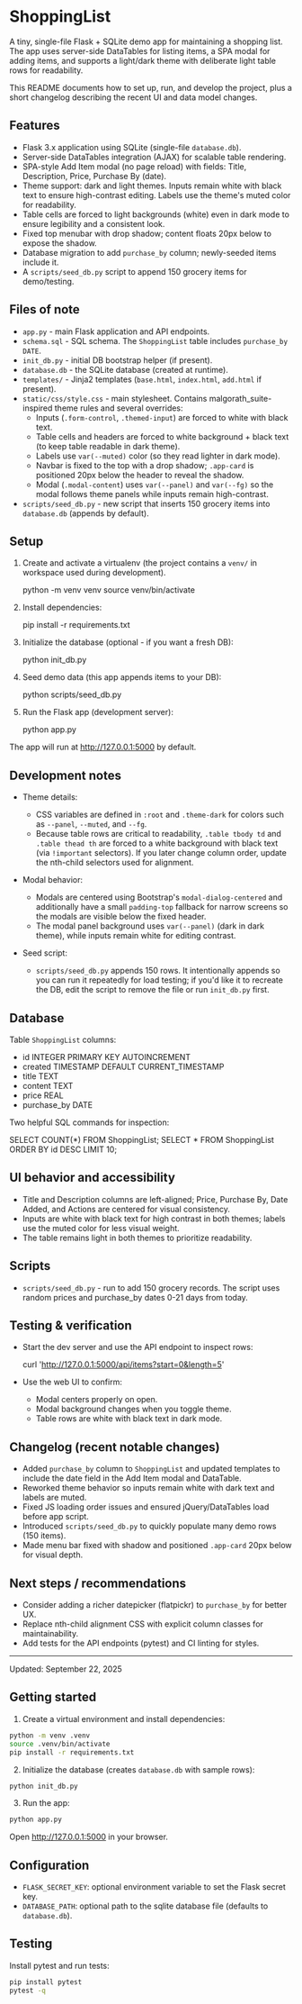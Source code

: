 # ShoppingList

A tiny, single-file Flask + SQLite demo app for maintaining a shopping list. The app uses server-side DataTables for listing items, a SPA modal for adding items, and supports a light/dark theme with deliberate light table rows for readability.

This README documents how to set up, run, and develop the project, plus a short changelog describing the recent UI and data model changes.

## Features

- Flask 3.x application using SQLite (single-file `database.db`).
- Server-side DataTables integration (AJAX) for scalable table rendering.
- SPA-style Add Item modal (no page reload) with fields: Title, Description, Price, Purchase By (date).
- Theme support: dark and light themes. Inputs remain white with black text to ensure high-contrast editing. Labels use the theme's muted color for readability.
- Table cells are forced to light backgrounds (white) even in dark mode to ensure legibility and a consistent look.
- Fixed top menubar with drop shadow; content floats 20px below to expose the shadow.
- Database migration to add `purchase_by` column; newly-seeded items include it.
- A `scripts/seed_db.py` script to append 150 grocery items for demo/testing.

## Files of note

- `app.py` - main Flask application and API endpoints.
- `schema.sql` - SQL schema. The `ShoppingList` table includes `purchase_by DATE`.
- `init_db.py` - initial DB bootstrap helper (if present).
- `database.db` - the SQLite database (created at runtime).
- `templates/` - Jinja2 templates (`base.html`, `index.html`, `add.html` if present).
- `static/css/style.css` - main stylesheet. Contains malgorath_suite-inspired theme rules and several overrides:
	- Inputs (`.form-control`, `.themed-input`) are forced to white with black text.
	- Table cells and headers are forced to white background + black text (to keep table readable in dark theme).
	- Labels use `var(--muted)` color (so they read lighter in dark mode).
	- Navbar is fixed to the top with a drop shadow; `.app-card` is positioned 20px below the header to reveal the shadow.
	- Modal (`.modal-content`) uses `var(--panel)` and `var(--fg)` so the modal follows theme panels while inputs remain high-contrast.
- `scripts/seed_db.py` - new script that inserts 150 grocery items into `database.db` (appends by default).

## Setup

1. Create and activate a virtualenv (the project contains a `venv/` in workspace used during development).

	 python -m venv venv
	 source venv/bin/activate

2. Install dependencies:

	 pip install -r requirements.txt

3. Initialize the database (optional - if you want a fresh DB):

	 python init_db.py

4. Seed demo data (this app appends items to your DB):

	 python scripts/seed_db.py

5. Run the Flask app (development server):

	 python app.py

The app will run at http://127.0.0.1:5000 by default.

## Development notes

- Theme details:
	- CSS variables are defined in `:root` and `.theme-dark` for colors such as `--panel`, `--muted`, and `--fg`.
	- Because table rows are critical to readability, `.table tbody td` and `.table thead th` are forced to a white background with black text (via `!important` selectors). If you later change column order, update the nth-child selectors used for alignment.

- Modal behavior:
	- Modals are centered using Bootstrap's `modal-dialog-centered` and additionally have a small `padding-top` fallback for narrow screens so the modals are visible below the fixed header.
	- The modal panel background uses `var(--panel)` (dark in dark theme), while inputs remain white for editing contrast.

- Seed script:
	- `scripts/seed_db.py` appends 150 rows. It intentionally appends so you can run it repeatedly for load testing; if you'd like it to recreate the DB, edit the script to remove the file or run `init_db.py` first.

## Database

Table `ShoppingList` columns:

- id INTEGER PRIMARY KEY AUTOINCREMENT
- created TIMESTAMP DEFAULT CURRENT_TIMESTAMP
- title TEXT
- content TEXT
- price REAL
- purchase_by DATE

Two helpful SQL commands for inspection:

SELECT COUNT(*) FROM ShoppingList;
SELECT * FROM ShoppingList ORDER BY id DESC LIMIT 10;

## UI behavior and accessibility

- Title and Description columns are left-aligned; Price, Purchase By, Date Added, and Actions are centered for visual consistency.
- Inputs are white with black text for high contrast in both themes; labels use the muted color for less visual weight.
- The table remains light in both themes to prioritize readability.

## Scripts

- `scripts/seed_db.py` - run to add 150 grocery records. The script uses random prices and purchase_by dates 0-21 days from today.

## Testing & verification

- Start the dev server and use the API endpoint to inspect rows:

	curl 'http://127.0.0.1:5000/api/items?start=0&length=5'

- Use the web UI to confirm:
	- Modal centers properly on open.
	- Modal background changes when you toggle theme.
	- Table rows are white with black text in dark mode.

## Changelog (recent notable changes)

- Added `purchase_by` column to `ShoppingList` and updated templates to include the date field in the Add Item modal and DataTable.
- Reworked theme behavior so inputs remain white with dark text and labels are muted.
- Fixed JS loading order issues and ensured jQuery/DataTables load before app script.
- Introduced `scripts/seed_db.py` to quickly populate many demo rows (150 items).
- Made menu bar fixed with shadow and positioned `.app-card` 20px below for visual depth.

## Next steps / recommendations

- Consider adding a richer datepicker (flatpickr) to `purchase_by` for better UX.
- Replace nth-child alignment CSS with explicit column classes for maintainability.
- Add tests for the API endpoints (pytest) and CI linting for styles.

---
Updated: September 22, 2025

## Getting started

1. Create a virtual environment and install dependencies:

```bash
python -m venv .venv
source .venv/bin/activate
pip install -r requirements.txt
```

2. Initialize the database (creates `database.db` with sample rows):

```bash
python init_db.py
```

3. Run the app:

```bash
python app.py
```

Open http://127.0.0.1:5000 in your browser.

## Configuration

- `FLASK_SECRET_KEY`: optional environment variable to set the Flask secret key.
- `DATABASE_PATH`: optional path to the sqlite database file (defaults to `database.db`).

## Testing

Install pytest and run tests:

```bash
pip install pytest
pytest -q
```
